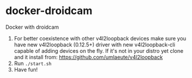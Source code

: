 # docker-droidcam
Docker with droidcam

1. For better coexistence with other v4l2loopback devices make sure you have new v4l2loopback (0.12.5+) driver with new v4l2loopback-cli capable of adding devices on the fly. If it's not in your distro yet clone and it install from: https://github.com/umlaeute/v4l2loopback
1. Run `./start.sh`
1. Have fun!

